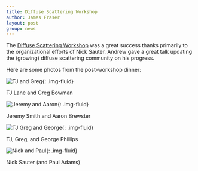 ```yaml
---
title: Diffuse Scattering Workshop
author: James Fraser
layout: post
group: news
---
```

The [Diffuse Scattering Workshop](http://cci.lbl.gov/dials/oct_2013_diffuse.htm) was a great success thanks primarily to the organizational efforts of Nick Sauter. Andrew gave a great talk updating the (growing) diffuse scattering community on his progress. 

Here are some photos from the post-workshop dinner:

![TJ and Greg](/lab/static/img/news/tj-greg.jpg "TJ and Greg"){: .img-fluid}

TJ Lane and Greg Bowman

![Jeremy and Aaron](/lab/static/img/news/smith-brewster.jpg "Jeremy and Aaron"){: .img-fluid}

Jeremy Smith and Aaron Brewster

![TJ Greg and George](/lab/static/img/news/tj-greg-george.jpg "TJ Greg and George"){: .img-fluid}

TJ, Greg, and George Phillips

![Nick and Paul](/lab/static/img/news/nick-paul.jpg "Nick and Paul"){: .img-fluid}

Nick Sauter (and Paul Adams)
